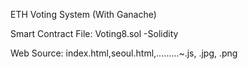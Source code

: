ETH Voting System (With Ganache)



Smart Contract File: Voting8.sol
-Solidity

Web Source:
index.html,seoul.html,.........~.js, .jpg, .png
